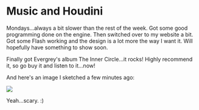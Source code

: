 # Music and Houdini


Mondays...always a bit slower than the rest of the week. Got some good programming done on the engine. Then switched over to my website a bit. Got some Flash working and the design is a lot more the way I want it. Will hopefully have something to show soon.

Finally got Evergrey's album The Inner Circle...it rocks! Highly recommend it, so go buy it and listen to it...now!

And here's an image I sketched a few minutes ago:

[![](http://www.vfxjournal.net/blog/uploaded_images/caricature-744970.jpg)](http://www.vfxjournal.net/blog/uploaded_images/caricature-748262.jpg)

Yeah...scary. :)

